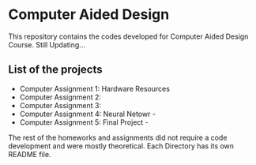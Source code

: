 # Computer Aided Design

This repository contains the codes developed for Computer Aided Design Course. Still Updating...

## List of the projects
- Computer Assignment 1: Hardware Resources
- Computer Assignment 2:
- Computer Assignment 3:
- Computer Assignment 4: Neural Netowr -
- Computer Assignment 5: Final Project -

The rest of the homeworks and assignments did not require a code development and were mostly theoretical.
Each Directory has its own README file.
